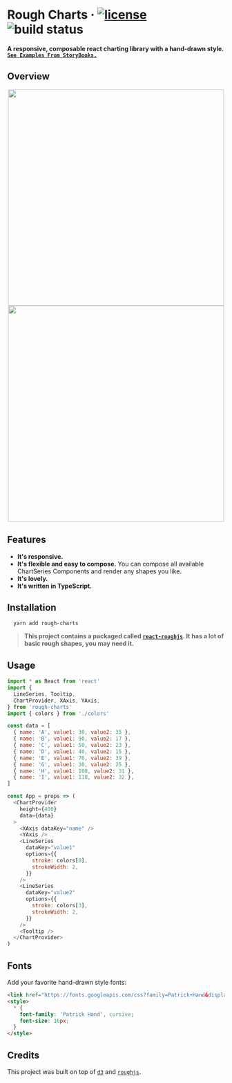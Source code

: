 # Rough Charts &middot; [![license](https://img.shields.io/github/license/beizhedenglong/rough-charts)](https://github.com/beizhedenglong/rough-charts/blob/master/LICENSE) ![build status](https://github.com/beizhedenglong/rough-charts/workflows/Node%20CI/badge.svg)
**A responsive, composable react charting library with a hand-drawn style.**
[**`See Examples From StoryBooks.`**](https://beizhedenglong.github.io/rough-charts/?path=/docs/roughcharts--page)

## Overview
<div align="center">
  <image src="./img/screenshot2.png" height="500">
  <image src="./img/screenshot1.png" height="500">
</div>

## Features

- **It's responsive.**
- **It's flexible and easy to compose.** You can compose all available ChartSeries Components and render any shapes you like.
- **It's lovely.**
- **It's written in TypeScript.**


## Installation

```
  yarn add rough-charts
```
> **This project contains a packaged called [`react-roughjs`](https://github.com/beizhedenglong/rough-charts/tree/master/packages/react-roughjs). It has a lot of basic rough shapes, you may need it.**

## Usage 

```js
import * as React from 'react'
import {
  LineSeries, Tooltip,
  ChartProvider, XAxis, YAxis,
} from 'rough-charts'
import { colors } from './colors'

const data = [
  { name: 'A', value1: 30, value2: 35 },
  { name: 'B', value1: 90, value2: 17 },
  { name: 'C', value1: 50, value2: 23 },
  { name: 'D', value1: 40, value2: 15 },
  { name: 'E', value1: 70, value2: 39 },
  { name: 'G', value1: 30, value2: 25 },
  { name: 'H', value1: 100, value2: 31 },
  { name: 'I', value1: 110, value2: 32 },
]

const App = props => (
  <ChartProvider
    height={400}
    data={data}
  >
    <XAxis dataKey="name" />
    <YAxis />
    <LineSeries
      dataKey="value1"
      options={{
        stroke: colors[0],
        strokeWidth: 2,
      }}
    />
    <LineSeries
      dataKey="value2"
      options={{
        stroke: colors[3],
        strokeWidth: 2,
      }}
    />
    <Tooltip />
  </ChartProvider>
)

```

## Fonts
Add your favorite hand-drawn style fonts:

```html
<link href="https://fonts.googleapis.com/css?family=Patrick+Hand&display=swap" rel="stylesheet">
<style>
  * {
    font-family: 'Patrick Hand', cursive;
    font-size: 16px;
  }
</style>
```

## Credits
This project was built on top of [`d3`](https://github.com/d3) and [`roughjs`](https://github.com/pshihn/rough).
